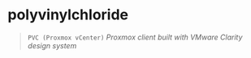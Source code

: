 # polyvinylchloride
> `PVC (Proxmox vCenter)`
> *Proxmox client built with VMware Clarity design system*

## 

